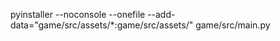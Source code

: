pyinstaller --noconsole --onefile --add-data="game/src/assets/*:game/src/assets/" game/src/main.py  